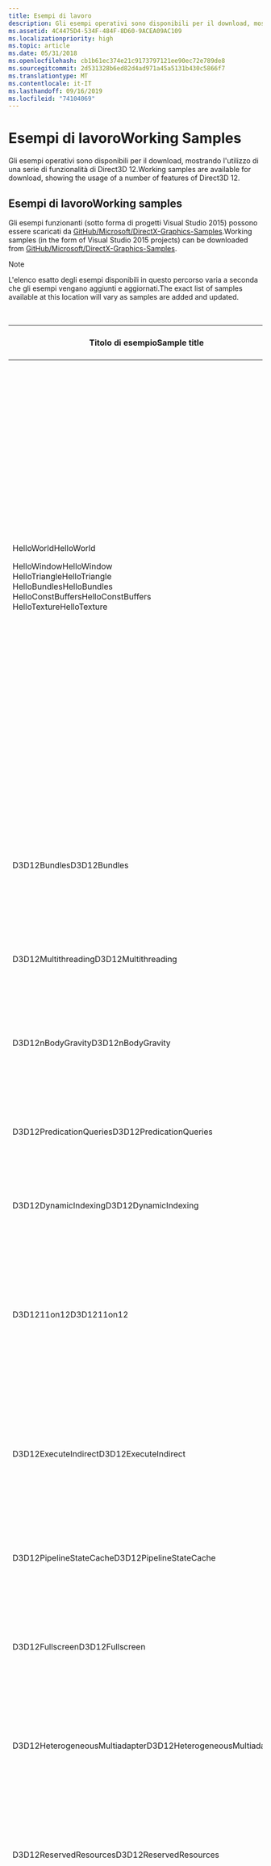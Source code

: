 ```yaml
---
title: Esempi di lavoro
description: Gli esempi operativi sono disponibili per il download, mostrando l'utilizzo di una serie di funzionalità di Direct3D 12.
ms.assetid: 4C4475D4-534F-484F-8D60-9ACEA09AC109
ms.localizationpriority: high
ms.topic: article
ms.date: 05/31/2018
ms.openlocfilehash: cb1b61ec374e21c9173797121ee90ec72e789de8
ms.sourcegitcommit: 2d531328b6ed82d4ad971a45a5131b430c5866f7
ms.translationtype: MT
ms.contentlocale: it-IT
ms.lasthandoff: 09/16/2019
ms.locfileid: "74104069"
---
```

# <a name="working-samples"></a><span data-ttu-id="c4ce2-103">Esempi di lavoro</span><span class="sxs-lookup"><span data-stu-id="c4ce2-103">Working Samples</span></span>

<span data-ttu-id="c4ce2-104">Gli esempi operativi sono disponibili per il download, mostrando l'utilizzo di una serie di funzionalità di Direct3D 12.</span><span class="sxs-lookup"><span data-stu-id="c4ce2-104">Working samples are available for download, showing the usage of a number of features of Direct3D 12.</span></span>

## <a name="working-samples"></a><span data-ttu-id="c4ce2-105">Esempi di lavoro</span><span class="sxs-lookup"><span data-stu-id="c4ce2-105">Working samples</span></span>

<span data-ttu-id="c4ce2-106">Gli esempi funzionanti (sotto forma di progetti Visual Studio 2015) possono essere scaricati da [GitHub/Microsoft/DirectX-Graphics-Samples](https://github.com/Microsoft/DirectX-Graphics-Samples).</span><span class="sxs-lookup"><span data-stu-id="c4ce2-106">Working samples (in the form of Visual Studio 2015 projects) can be downloaded from [GitHub/Microsoft/DirectX-Graphics-Samples](https://github.com/Microsoft/DirectX-Graphics-Samples).</span></span>

> [!Note]  
> <span data-ttu-id="c4ce2-107">L'elenco esatto degli esempi disponibili in questo percorso varia a seconda che gli esempi vengano aggiunti e aggiornati.</span><span class="sxs-lookup"><span data-stu-id="c4ce2-107">The exact list of samples available at this location will vary as samples are added and updated.</span></span>

 



<table>
<thead>
<tr class="header">
<th><span data-ttu-id="c4ce2-108">Titolo di esempio</span><span class="sxs-lookup"><span data-stu-id="c4ce2-108">Sample title</span></span></th>
<th><span data-ttu-id="c4ce2-109">Descrizione</span><span class="sxs-lookup"><span data-stu-id="c4ce2-109">Description</span></span></th>
<th><span data-ttu-id="c4ce2-110">Desktop</span><span class="sxs-lookup"><span data-stu-id="c4ce2-110">Desktop</span></span></th>
<th><span data-ttu-id="c4ce2-111">Piattaforma UWP</span><span class="sxs-lookup"><span data-stu-id="c4ce2-111">UWP</span></span></th>
<th><span data-ttu-id="c4ce2-112">Procedura dettagliata</span><span class="sxs-lookup"><span data-stu-id="c4ce2-112">Walk-through</span></span></th>
</tr>
</thead>
<tbody>
<tr class="odd">
<td><span data-ttu-id="c4ce2-113">HelloWorld</span><span class="sxs-lookup"><span data-stu-id="c4ce2-113">HelloWorld</span></span><dl> <span data-ttu-id="c4ce2-114">HelloWindow</span><span class="sxs-lookup"><span data-stu-id="c4ce2-114">HelloWindow</span></span><br />
<span data-ttu-id="c4ce2-115">HelloTriangle</span><span class="sxs-lookup"><span data-stu-id="c4ce2-115">HelloTriangle</span></span><br />
<span data-ttu-id="c4ce2-116">HelloBundles</span><span class="sxs-lookup"><span data-stu-id="c4ce2-116">HelloBundles</span></span><br />
<span data-ttu-id="c4ce2-117">HelloConstBuffers</span><span class="sxs-lookup"><span data-stu-id="c4ce2-117">HelloConstBuffers</span></span><br />
<span data-ttu-id="c4ce2-118">HelloTexture</span><span class="sxs-lookup"><span data-stu-id="c4ce2-118">HelloTexture</span></span><br />
</dl></td>
<td><span data-ttu-id="c4ce2-119">Il set di esempi HelloWorld contiene i seguenti progetti semplici che consentono di iniziare a usare Direct3D 12.</span><span class="sxs-lookup"><span data-stu-id="c4ce2-119">The HelloWorld sample set contains the following simple projects to help you get started with Direct3D 12.</span></span><dl> <span data-ttu-id="c4ce2-120">Crea una finestra per preparare il rendering del contenuto Direct3D 12.</span><span class="sxs-lookup"><span data-stu-id="c4ce2-120">Creates a window in preparation of rendering Direct3D 12 content.</span></span><br />
<span data-ttu-id="c4ce2-121">Esegue il rendering di un triangolo semplice usando Direct3D 12.</span><span class="sxs-lookup"><span data-stu-id="c4ce2-121">Renders a simple triangle using Direct3D 12.</span></span><br />
<span data-ttu-id="c4ce2-122">Viene illustrato l'utilizzo di un bundle per il rendering con Direct3D 12.</span><span class="sxs-lookup"><span data-stu-id="c4ce2-122">Demonstrates the usage of a bundle for rendering using Direct3D 12.</span></span><br />
<span data-ttu-id="c4ce2-123">Viene illustrato come utilizzare i buffer costanti per passare dati alla GPU utilizzata per il rendering in Direct3D 12.</span><span class="sxs-lookup"><span data-stu-id="c4ce2-123">Demonstrates how to use constant buffers to pass data to the GPU used for rendering in Direct3D 12.</span></span><br />
<span data-ttu-id="c4ce2-124">Viene illustrato come applicare una trama a un triangolo usando Direct3D 12.</span><span class="sxs-lookup"><span data-stu-id="c4ce2-124">Demonstrates how to apply a texture to a triangle using Direct3D 12.</span></span><br />
</dl></td>
<td><span data-ttu-id="c4ce2-125">S</span><span class="sxs-lookup"><span data-stu-id="c4ce2-125">Y</span></span></td>
<td><span data-ttu-id="c4ce2-126">S</span><span class="sxs-lookup"><span data-stu-id="c4ce2-126">Y</span></span></td>
<td><span data-ttu-id="c4ce2-127"><a href="creating-a-basic-direct3d-12-component.md">Creazione di un componente Direct3D 12 di base</a></span><span class="sxs-lookup"><span data-stu-id="c4ce2-127"><a href="creating-a-basic-direct3d-12-component.md">Creating a basic Direct3D 12 component</a></span></span></td>
</tr>
<tr class="even">
<td><span data-ttu-id="c4ce2-128">D3D12Bundles</span><span class="sxs-lookup"><span data-stu-id="c4ce2-128">D3D12Bundles</span></span></td>
<td><span data-ttu-id="c4ce2-129">Illustra le procedure consigliate per la memorizzazione nel buffer e la sincronizzazione dei frame, nonché il rendering di una rete semplice con bundle.</span><span class="sxs-lookup"><span data-stu-id="c4ce2-129">Demonstrates frame buffering and synchronization best practices as well as rendering a simple mesh using bundles.</span></span></td>
<td><span data-ttu-id="c4ce2-130">S</span><span class="sxs-lookup"><span data-stu-id="c4ce2-130">Y</span></span></td>
<td><span data-ttu-id="c4ce2-131">S</span><span class="sxs-lookup"><span data-stu-id="c4ce2-131">Y</span></span></td>

</tr>
<tr class="odd">
<td><span data-ttu-id="c4ce2-132">D3D12Multithreading</span><span class="sxs-lookup"><span data-stu-id="c4ce2-132">D3D12Multithreading</span></span></td>
<td><span data-ttu-id="c4ce2-133">Esempio di compilazione di un'applicazione con supporto multithreading.</span><span class="sxs-lookup"><span data-stu-id="c4ce2-133">An example of how to build a multithreaded capable application.</span></span></td>
<td><span data-ttu-id="c4ce2-134">S</span><span class="sxs-lookup"><span data-stu-id="c4ce2-134">Y</span></span></td>
<td><span data-ttu-id="c4ce2-135">N</span><span class="sxs-lookup"><span data-stu-id="c4ce2-135">N</span></span></td>

</tr>
<tr class="even">
<td><span data-ttu-id="c4ce2-136">D3D12nBodyGravity</span><span class="sxs-lookup"><span data-stu-id="c4ce2-136">D3D12nBodyGravity</span></span></td>
<td><span data-ttu-id="c4ce2-137">Viene illustrato come usare più motori per eseguire operazioni di calcolo asincrone insieme a un lavoro 3D sulla stessa GPU.</span><span class="sxs-lookup"><span data-stu-id="c4ce2-137">Demonstrates how multi-engine can be used to do asynchronous compute work alongside 3D work on the same GPU.</span></span></td>
<td><span data-ttu-id="c4ce2-138">S</span><span class="sxs-lookup"><span data-stu-id="c4ce2-138">Y</span></span></td>
<td><span data-ttu-id="c4ce2-139">S</span><span class="sxs-lookup"><span data-stu-id="c4ce2-139">Y</span></span></td>
<td><span data-ttu-id="c4ce2-140"><a href="multi-engine-n-body-gravity-simulation.md">Simulazione della gravità del corpo a più motori</a></span><span class="sxs-lookup"><span data-stu-id="c4ce2-140"><a href="multi-engine-n-body-gravity-simulation.md">Multi-engine n-body gravity simulation</a></span></span></td>
</tr>
<tr class="odd">
<td><span data-ttu-id="c4ce2-141">D3D12PredicationQueries</span><span class="sxs-lookup"><span data-stu-id="c4ce2-141">D3D12PredicationQueries</span></span></td>
<td><span data-ttu-id="c4ce2-142">Illustra l'abbattimento di occlusione usando heap di query e predicazione.</span><span class="sxs-lookup"><span data-stu-id="c4ce2-142">Demonstrates occlusion culling using query heaps and predication.</span></span></td>
<td><span data-ttu-id="c4ce2-143">S</span><span class="sxs-lookup"><span data-stu-id="c4ce2-143">Y</span></span></td>
<td><span data-ttu-id="c4ce2-144">S</span><span class="sxs-lookup"><span data-stu-id="c4ce2-144">Y</span></span></td>
<td><span data-ttu-id="c4ce2-145"><a href="predication-queries.md">Query predicazione</a></span><span class="sxs-lookup"><span data-stu-id="c4ce2-145"><a href="predication-queries.md">Predication queries</a></span></span></td>
</tr>
<tr class="even">
<td><span data-ttu-id="c4ce2-146">D3D12DynamicIndexing</span><span class="sxs-lookup"><span data-stu-id="c4ce2-146">D3D12DynamicIndexing</span></span></td>
<td><span data-ttu-id="c4ce2-147">Illustra le funzionalità di indicizzazione dinamica di DirectX 12 e HLSL.</span><span class="sxs-lookup"><span data-stu-id="c4ce2-147">Demonstrates the dynamic indexing capabilities of DirectX 12 and HLSL.</span></span></td>
<td><span data-ttu-id="c4ce2-148">S</span><span class="sxs-lookup"><span data-stu-id="c4ce2-148">Y</span></span></td>
<td><span data-ttu-id="c4ce2-149">S</span><span class="sxs-lookup"><span data-stu-id="c4ce2-149">Y</span></span></td>
<td><span data-ttu-id="c4ce2-150"><a href="dynamic-indexing-using-hlsl-5-1.md">Indicizzazione dinamica con HLSL 5,1</a></span><span class="sxs-lookup"><span data-stu-id="c4ce2-150"><a href="dynamic-indexing-using-hlsl-5-1.md">Dynamic Indexing using HLSL 5.1</a></span></span></td>
</tr>
<tr class="odd">
<td><span data-ttu-id="c4ce2-151">D3D1211on12</span><span class="sxs-lookup"><span data-stu-id="c4ce2-151">D3D1211on12</span></span></td>
<td><span data-ttu-id="c4ce2-152">Viene illustrato l'utilizzo di base del livello 11on12.</span><span class="sxs-lookup"><span data-stu-id="c4ce2-152">Demonstrates basic usage of the 11on12 layer.</span></span> <span data-ttu-id="c4ce2-153">Questo esempio esegue il rendering del testo usando D2D usando l'API Direct3D 11 in un dispositivo Direct3D 12 11on12.</span><span class="sxs-lookup"><span data-stu-id="c4ce2-153">This sample renders text using D2D using the Direct3D 11 API on a Direct3D 12 11on12 device.</span></span></td>
<td><span data-ttu-id="c4ce2-154">S</span><span class="sxs-lookup"><span data-stu-id="c4ce2-154">Y</span></span></td>
<td><span data-ttu-id="c4ce2-155">S</span><span class="sxs-lookup"><span data-stu-id="c4ce2-155">Y</span></span></td>
<td><span data-ttu-id="c4ce2-156"><a href="d2d-using-d3d11on12.md">D2D con D3D11on12</a></span><span class="sxs-lookup"><span data-stu-id="c4ce2-156"><a href="d2d-using-d3d11on12.md">D2D using D3D11on12</a></span></span></td>
</tr>
<tr class="even">
<td><span data-ttu-id="c4ce2-157">D3D12ExecuteIndirect</span><span class="sxs-lookup"><span data-stu-id="c4ce2-157">D3D12ExecuteIndirect</span></span></td>
<td><span data-ttu-id="c4ce2-158">Viene illustrata l'eliminazione del motore di calcolo insieme alla funzionalità Esegui indirect per eseguire il rendering solo degli oggetti che superano il test di eliminazione.</span><span class="sxs-lookup"><span data-stu-id="c4ce2-158">Demonstrates compute engine culling in conjunction with the execute indirect feature to only render objects that pass the culling test.</span></span></td>
<td><span data-ttu-id="c4ce2-159">S</span><span class="sxs-lookup"><span data-stu-id="c4ce2-159">Y</span></span></td>
<td><span data-ttu-id="c4ce2-160">S</span><span class="sxs-lookup"><span data-stu-id="c4ce2-160">Y</span></span></td>
<td><span data-ttu-id="c4ce2-161"><a href="indirect-drawing-and-gpu-culling-.md">Disegno indiretto e eliminazione della GPU</a></span><span class="sxs-lookup"><span data-stu-id="c4ce2-161"><a href="indirect-drawing-and-gpu-culling-.md">Indirect drawing and GPU culling</a></span></span></td>
</tr>
<tr class="odd">
<td><span data-ttu-id="c4ce2-162">D3D12PipelineStateCache</span><span class="sxs-lookup"><span data-stu-id="c4ce2-162">D3D12PipelineStateCache</span></span></td>
<td><span data-ttu-id="c4ce2-163">Viene illustrata la memorizzazione nella cache dell'oggetto di stato della pipeline.</span><span class="sxs-lookup"><span data-stu-id="c4ce2-163">Demonstrates Pipeline State Object (PSO) caching.</span></span></td>
<td><span data-ttu-id="c4ce2-164">S</span><span class="sxs-lookup"><span data-stu-id="c4ce2-164">Y</span></span></td>
<td><span data-ttu-id="c4ce2-165">S</span><span class="sxs-lookup"><span data-stu-id="c4ce2-165">Y</span></span></td>

</tr>
<tr class="even">
<td><span data-ttu-id="c4ce2-166">D3D12Fullscreen</span><span class="sxs-lookup"><span data-stu-id="c4ce2-166">D3D12Fullscreen</span></span></td>
<td><span data-ttu-id="c4ce2-167">Viene illustrato come gestire le transizioni da schermo intero a finestra e il ridimensionamento delle finestre in DirectX 12.</span><span class="sxs-lookup"><span data-stu-id="c4ce2-167">Demonstrates how to handle fullscreen to windowed transitions and window resizing in DirectX 12.</span></span></td>
<td><span data-ttu-id="c4ce2-168">S</span><span class="sxs-lookup"><span data-stu-id="c4ce2-168">Y</span></span></td>
<td><span data-ttu-id="c4ce2-169">S</span><span class="sxs-lookup"><span data-stu-id="c4ce2-169">Y</span></span></td>

</tr>
<tr class="odd">
<td><span data-ttu-id="c4ce2-170">D3D12HeterogeneousMultiadapter</span><span class="sxs-lookup"><span data-stu-id="c4ce2-170">D3D12HeterogeneousMultiadapter</span></span></td>
<td><span data-ttu-id="c4ce2-171">Illustra come condividere i carichi di lavoro tra più GPU eterogeneo usando gli heap condivisi.</span><span class="sxs-lookup"><span data-stu-id="c4ce2-171">Demonstrates how to share workloads amongst multiple heterogenous GPUs using shared heaps.</span></span></td>
<td><span data-ttu-id="c4ce2-172">S</span><span class="sxs-lookup"><span data-stu-id="c4ce2-172">Y</span></span></td>
<td><span data-ttu-id="c4ce2-173">S</span><span class="sxs-lookup"><span data-stu-id="c4ce2-173">Y</span></span></td>

</tr>
<tr class="even">
<td><span data-ttu-id="c4ce2-174">D3D12ReservedResources</span><span class="sxs-lookup"><span data-stu-id="c4ce2-174">D3D12ReservedResources</span></span></td>
<td><span data-ttu-id="c4ce2-175">Viene illustrato l'utilizzo delle risorse riservate (affiancate).</span><span class="sxs-lookup"><span data-stu-id="c4ce2-175">Demonstrates the use of reserved (tiled) resources.</span></span> <span data-ttu-id="c4ce2-176">In questo esempio un quad è tramato con una risorsa riservata contenente una catena MIP completa.</span><span class="sxs-lookup"><span data-stu-id="c4ce2-176">In this sample a quad is textured with a reserved resource containing a full mip chain.</span></span></td>
<td><span data-ttu-id="c4ce2-177">S</span><span class="sxs-lookup"><span data-stu-id="c4ce2-177">Y</span></span></td>
<td><span data-ttu-id="c4ce2-178">S</span><span class="sxs-lookup"><span data-stu-id="c4ce2-178">Y</span></span></td>

</tr>
<tr class="odd">
<td><span data-ttu-id="c4ce2-179">D3D12Residency</span><span class="sxs-lookup"><span data-stu-id="c4ce2-179">D3D12Residency</span></span></td>
<td><span data-ttu-id="c4ce2-180">Si tratta di una soluzione con costi di integrazione ridotta per gestire gli heap e le risorse di cui è stato eseguito il commit in Direct3D 12, usando le tecniche di gestione della memoria di Direct3D 11.</span><span class="sxs-lookup"><span data-stu-id="c4ce2-180">This is intended as a low-integration-cost solution to managing your Direct3D 12 heaps and committed resources, using memory management techniques from Direct3D 11.</span></span></td>
<td><span data-ttu-id="c4ce2-181">S</span><span class="sxs-lookup"><span data-stu-id="c4ce2-181">Y</span></span></td>
<td><span data-ttu-id="c4ce2-182">S</span><span class="sxs-lookup"><span data-stu-id="c4ce2-182">Y</span></span></td>

</tr>
<tr class="even">
<td><span data-ttu-id="c4ce2-183">D3D12SmallResources</span><span class="sxs-lookup"><span data-stu-id="c4ce2-183">D3D12SmallResources</span></span></td>
<td><span data-ttu-id="c4ce2-184">Viene illustrato l'uso di piccole risorse posizionate, mostrando i potenziali risparmi di memoria ottenuti usando le risorse posizionate (con un allineamento 4K) sulle risorse sottoposte a commit e riservate (con un allineamento 64K).</span><span class="sxs-lookup"><span data-stu-id="c4ce2-184">Demonstrates the use of small placed resources, showing the potential memory savings gained using placed resources (with a 4K alignment) over committed and reserved resources (with a 64K alignment).</span></span></td>
<td><span data-ttu-id="c4ce2-185">S</span><span class="sxs-lookup"><span data-stu-id="c4ce2-185">Y</span></span></td>
<td><span data-ttu-id="c4ce2-186">S</span><span class="sxs-lookup"><span data-stu-id="c4ce2-186">Y</span></span></td>

</tr>
</tbody>
</table>



 

## <a name="related-topics"></a><span data-ttu-id="c4ce2-187">Argomenti correlati</span><span class="sxs-lookup"><span data-stu-id="c4ce2-187">Related topics</span></span>

<dl> <dt>

[<span data-ttu-id="c4ce2-188">Guida per programmatori Direct3D 12</span><span class="sxs-lookup"><span data-stu-id="c4ce2-188">Direct3D 12 Programming Guide</span></span>](directx-12-programming-guide.md)
</dt> <dt>

[<span data-ttu-id="c4ce2-189">Procedure dettagliate per il codice D3D12</span><span class="sxs-lookup"><span data-stu-id="c4ce2-189">D3D12 Code Walk-Throughs</span></span>](d3d12-code-walk-throughs.md)
</dt> </dl>

 

 




